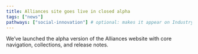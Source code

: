 ```yaml
---
title: Alliances site goes live in closed alpha
tags: ["news"]
pathways: ["social-innovation"] # optional: makes it appear on Industry pathway page under Stories
---
```


We’ve launched the alpha version of the Alliances website with core navigation, collections, and release notes.
